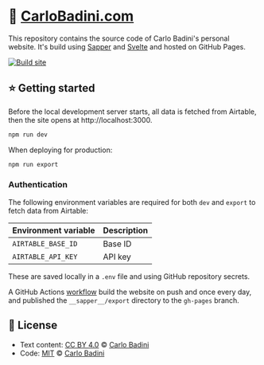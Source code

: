 # 🧔 [CarloBadini.com](https://carlobadini.com)

This repository contains the source code of Carlo Badini's personal website. It's build using [Sapper](https://github.com/sveltejs/sapper) and [Svelte](https://github.com/sveltejs/svelte) and hosted on GitHub Pages.

[![Build site](https://github.com/carlobadini/carlobadini.com/workflows/Build%20site/badge.svg)](https://github.com/carlobadini/carlobadini.com/actions?query=workflow%3A%22Build+site%22)

## ⭐️ Getting started

Before the local development server starts, all data is fetched from Airtable, then the site opens at http://localhost:3000.

```bash
npm run dev
```

When deploying for production:

```bash
npm run export
```

### Authentication

The following environment variables are required for both `dev` and `export` to fetch data from Airtable:

| Environment variable | Description |
| -------------------- | ----------- |
| `AIRTABLE_BASE_ID`   | Base ID     |
| `AIRTABLE_API_KEY`   | API key     |

These are saved locally in a `.env` file and using GitHub repository secrets.

A GitHub Actions [workflow](https://github.com/carlobadini/carlobadini.com/blob/master/.github/workflows/node.yml) build the website on push and once every day, and published the `__sapper__/export` directory to the `gh-pages` branch.

## 📄 License

- Text content: [CC BY 4.0](https://creativecommons.org/licenses/by/4.0) © [Carlo Badini](https://carlobadini.com)
- Code: [MIT](./LICENSE) © [Carlo Badini](https://carlobadini.com)
